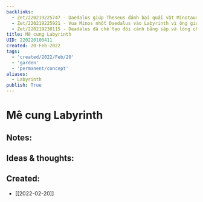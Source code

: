 ```yaml
---
backlinks:
  - Zet/220219225747 - Daedalus giúp Theseus đánh bại quái vật Minotaur
  - Zet/220219225921 - Vua Minos nhốt Daedalus vào Labyrinth vì ông giúp Theseus
  - Zet/220219230115 - Deadalus đã chế tạo đôi cánh bằng sáp và lông chim để thoát khỏi Labyrinth
title: Mê cung Labyrinth
UID: 220220100411
created: 20-Feb-2022
tags:
  - 'created/2022/Feb/20'
  - 'garden'
  - 'permanent/concept'
aliases:
  - Labyrinth
publish: True
---
```

# Mê cung Labyrinth

## Notes:


## Ideas & thoughts:


## Created:
- [[2022-02-20]]
